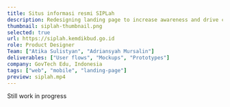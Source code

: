 ```yaml
---
title: Situs informasi resmi SIPLah
description: Redesigning landing page to increase awareness and drive conversions, establishing it as a trusted hub for reliable information.
thumbnail: siplah-thumbnail.png
selected: true
url: https://siplah.kemdikbud.go.id
role: Product Designer
Team: ["Atika Sulistyan", "Adriansyah Mursalin"]
deliverables: ["User flows", "Mockups", "Prototypes"]
company: GovTech Edu, Indonesia
tags: ["web", "mobile", "landing-page"]
preview: siplah.mp4
---
```


Still work in progress
